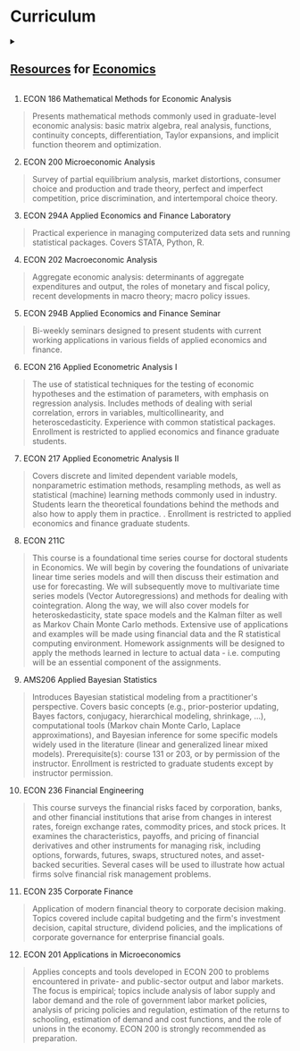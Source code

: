 # Curriculum

<details><summary><h2><a href="https://en.wikipedia.org/wiki/Category:Economics">Resources</a> for <a href="https://en.wikipedia.org/wiki/Outline_of_economics">Economics</a></h2></summary>

- [The History of Economic Thought Website](https://www.hetwebsite.net/het/)
- [Research Methods Resources](https://www.youtube.com/@mronkko)
- [Exploring Economics](https://www.exploring-economics.org/en/)
- [Stanford Institute for Economic Policy Research (SIEPR)](https://www.youtube.com/user/SIEPRatStanford)
- [Computation and Economics](https://www.youtube.com/channel/UCFat6uPNM2KnPlm5uDZnwmQ)
- [Mathematical and Quantitative Methods in Economics](https://en.wikipedia.org/wiki/Category:Mathematical_and_quantitative_methods_%28economics%29)

### [People](https://en.wikipedia.org/wiki/List_of_economists)
- [J Doyne Farmer](http://www.doynefarmer.com/about-me)
- [Victor Yakovenko](http://physics.umd.edu/~yakovenk/econophysics/)
- [Judea Pearl](http://bayes.cs.ucla.edu/jp_home.html)
- [Matheus Grasselli](https://ms.mcmaster.ca/~grasselli/)
- [Amartya Sen](https://www.econlib.org/library/Enc/bios/Sen.html)
- [Robert Solow](https://en.wikipedia.org/wiki/Robert_Solow)
- [Paul Samuelson](https://en.wikipedia.org/wiki/Paul_Samuelson)
- [Yanis Varoufakis](https://www.yanisvaroufakis.eu/)
- [Nicholas Economides](http://neconomides.stern.nyu.edu/networks/)
- [Dan Friedman](https://leeps.ucsc.edu/people/details/dan-friedman)
- [Hal Varian](http://people.ischool.berkeley.edu/~hal/people/hal/papers.html)
- [Omer Tamu](http://tamuz.caltech.edu/)
- [Adam Wierman](http://users.cms.caltech.edu/~adamw/)
- [Elchanan Mossel](http://math.mit.edu/~elmos/)
- [Raj Chetty](http://www.rajchetty.com/)
- [Susan Athey](https://athey.people.stanford.edu/research)
- [Matthew O. Jackson](https://web.stanford.edu/~jacksonm/papersarticles.html)
- [Angus Deaton](https://scholar.princeton.edu/deaton/publications)
- [Joseph Stiglitz](https://www8.gsb.columbia.edu/faculty/jstiglitz/)
- [Steven Pressman](https://en.wikipedia.org/wiki/Steven_Pressman_(economist))
- [Matthew Baron](https://www.johnson.cornell.edu/faculty-research/faculty/mdb327/)
- [Thomas Sargent](http://www.tomsargent.com/)
- [Sanjeev Goyal](http://www.econ.cam.ac.uk/people/faculty/sg472)
- [Paul Romer](https://paulromer.net/)
- [James Heckman](https://heckmanequation.org/)
- [Christopher Sims](http://www.princeton.edu/~sims/)
- [Kenneth Arrow](https://fsi.stanford.edu/people/kenneth_j_arrow/)
- [Bill Mitchell](http://www.billmitchell.org/)
- [Christopher Knittle](http://knittel.world/)
- [Jonas Peters](http://web.math.ku.dk/~peters/)
- [Markus K. Bunnermeier](https://scholar.princeton.edu/markus/classes)
- [Owen Zidar](https://scholar.princeton.edu/zidar/classes/)
- [Wei Kang](https://weikang9009.github.io/)
- [Leigh Tesfatsion](http://www2.econ.iastate.edu/tesfatsi/)
- [Oliver Hart](https://scholar.harvard.edu/hart/home)
- [Paul Milgrom](https://milgrom.people.stanford.edu/)
- [Steven Keen](https://en.wikipedia.org/wiki/Steve_Keen)
- [Art Owen](http://statweb.stanford.edu/~owen/)
- [Benjamin Golub](http://bengolub.net/)
- [Lars Vilhuber](https://www.vilhuber.com/lars/)
- [Reihnard Selten](https://en.wikipedia.org/wiki/Reinhard_Selten)
- [Hyman Minsky](https://en.wikipedia.org/wiki/Hyman_Minsky)
- [Talcott Parsons](https://en.wikipedia.org/wiki/Talcott_Parsons)
- [Robert Hodrick](https://en.wikipedia.org/wiki/Robert_J._Hodrick)
- [Joshua Angrist](https://economics.mit.edu/faculty/angrist)
- [David Card](https://davidcard.berkeley.edu/)
- [Guido Imbens](https://www.gsb.stanford.edu/faculty-research/faculty/guido-w-imbens)
- [John Cochrane](https://johnhcochrane.blogspot.com/)
- [Drew Fudenberg](https://economics.mit.edu/faculty/drewf)
- [Abhijit Banerjee](https://economics.mit.edu/faculty/banerjee)
- [Esther Duflo](https://economics.mit.edu/faculty/eduflo)
- [Michael Kremer](https://en.wikipedia.org/wiki/Michael_Kremer)
- [Franco Modigliani](https://en.wikipedia.org/wiki/Franco_Modigliani)
- [James Tobin](https://en.wikipedia.org/wiki/James_Tobin)
- [Friedman](https://en.wikipedia.org/wiki/Milton_Friedman)
- [Keynes](https://en.wikipedia.org/wiki/John_Maynard_Keynes)
- [Herbert A. Simon](https://www.cs.cmu.edu/simon/bio.html)
	* [Society](https://herbertsimonsociety.org/)
	* [Website](https://www.hetwebsite.net/het/profiles/simon.htm)
- [Matthew O. Jackson](https://web.stanford.edu/~jacksonm/)
- [Brian Arthur](https://en.wikipedia.org/wiki/W._Brian_Arthur)
- [Jozef Barunik (Networks)](https://barunik.github.io/)
- [Leeat Yariv](https://www.lyariv.com/)
- [Leigh S Tesfatsion](https://faculty.sites.iastate.edu/tesfatsi/)
- [Robert Hanneman](https://faculty.ucr.edu/~hanneman/)

### [Schools of Thought](https://en.wikipedia.org/wiki/Category:Schools_of_economic_thought) and [History of Economic Thought](https://en.wikipedia.org/wiki/Category:History_of_economic_thought)
1. [Mainstream](https://en.wikipedia.org/wiki/Mainstream_economics)
2. [Heterodox Economics](https://en.wikipedia.org/wiki/Heterodox_economics)
3. [Evolutionary Economics](https://en.wikipedia.org/wiki/Evolutionary_economics)
4. [Evolutionary_game_theory](https://en.wikipedia.org/wiki/Evolutionary_game_theory)
5. [Cooperative_game_theory](https://en.wikipedia.org/wiki/Cooperative_game_theory)
6. [Economic_methods](https://en.wikipedia.org/wiki/Category:Economic_methods)
7. [Economic_methodology](https://en.wikipedia.org/wiki/Category:Economic_methodology)
8. [Concepts and Theories](https://en.wikipedia.org/wiki/Category:Economic_theories)
9. [Carnegie School](https://en.wikipedia.org/wiki/Carnegie_School)

#### [Political Economy](https://en.wikipedia.org/wiki/Category:Political_economy)
1. [Ideologies](https://en.wikipedia.org/wiki/Category:Ideologies)
2. [Political Ideologies](https://en.wikipedia.org/wiki/Category:Political_ideologies)
	- [List of Political Ideologies](https://en.wikipedia.org/wiki/List_of_political_ideologies)
	- [Political Systems](https://en.wikipedia.org/wiki/Category:Political_systems)
3. [Political Philosophy](https://en.wikipedia.org/wiki/Category:Political_philosophy)
4. [Political Theories](https://en.wikipedia.org/wiki/Category:Political_theories)
5. [Political Science Theories](https://en.wikipedia.org/wiki/Category:Political_science_theories)
6. [Economic Systems](https://en.wikipedia.org/wiki/Category:Economic_systems)
7. [Economic Ideologies](https://en.wikipedia.org/wiki/Category:Economic_ideologies)

</details>

1. ECON 186 Mathematical Methods for Economic Analysis

> Presents mathematical methods commonly used in graduate-level economic analysis: basic matrix algebra, real analysis, functions, continuity concepts, differentiation, Taylor expansions, and implicit function theorem and optimization.

2. ECON 200 Microeconomic Analysis

> Survey of partial equilibrium analysis, market distortions, consumer choice and production and trade theory, perfect and imperfect competition, price discrimination, and intertemporal choice theory.

3. ECON 294A Applied Economics and Finance Laboratory

> Practical experience in managing computerized data sets and running statistical packages. Covers STATA, Python, R.

4. ECON 202 Macroeconomic Analysis

> Aggregate economic analysis: determinants of aggregate expenditures and output, the roles of monetary and fiscal policy, recent developments in macro theory; macro policy issues.

5. ECON 294B Applied Economics and Finance Seminar

> Bi-weekly seminars designed to present students with current working applications in various fields of applied economics and finance.

6. ECON 216 Applied Econometric Analysis I

> The use of statistical techniques for the testing of economic hypotheses and the estimation of parameters, with emphasis on regression analysis. Includes methods of dealing with serial correlation, errors in variables, multicollinearity, and heteroscedasticity. Experience with common statistical packages. Enrollment is restricted to applied economics and finance graduate students.

7. ECON 217 Applied Econometric Analysis II

> Covers discrete and limited dependent variable models, nonparametric estimation methods, resampling methods, as well as statistical (machine) learning methods commonly used in industry. Students learn the theoretical foundations behind the methods and also how to apply them in practice. . Enrollment is restricted to applied economics and finance graduate students.

8. ECON 211C

> This course is a foundational time series course for doctoral students in Economics. We will begin by covering the foundations of univariate linear time series models and will then discuss their estimation and use for forecasting. We will subsequently move to multivariate time series models (Vector Autoregressions) and methods for dealing with cointegration. Along the way, we will also cover models for heteroskedasticity, state space models and the Kalman filter as well as Markov Chain Monte Carlo methods. Extensive use of applications and examples will be made using financial data and the R statistical computing environment. Homework assignments will be designed to apply the methods learned in lecture to actual data - i.e. computing will be an essential component of the assignments.

9. AMS206 Applied Bayesian Statistics

> Introduces Bayesian statistical modeling from a practitioner's perspective. Covers basic concepts (e.g., prior-posterior updating, Bayes factors, conjugacy, hierarchical modeling, shrinkage, ...), computational tools (Markov chain Monte Carlo, Laplace approximations), and Bayesian inference for some specific models widely used in the literature (linear and generalized linear mixed models). Prerequisite(s): course 131 or 203, or by permission of the instructor. Enrollment is restricted to graduate students except by instructor permission.

10. ECON 236 Financial Engineering

> This course surveys the financial risks faced by corporation, banks, and other financial institutions that arise from changes in interest rates, foreign exchange rates, commodity prices, and stock prices. It examines the characteristics, payoffs, and pricing of financial derivatives and other instruments for managing risk, including options, forwards, futures, swaps, structured notes, and asset-backed securities. Several cases will be used to illustrate how actual firms solve financial risk management problems.

11. ECON 235 Corporate Finance

> Application of modern financial theory to corporate decision making. Topics covered include capital budgeting and the firm's investment decision, capital structure, dividend policies, and the implications of corporate governance for enterprise financial goals.

12. ECON 201 Applications in Microeconomics

> Applies concepts and tools developed in ECON 200 to problems encountered in private- and public-sector output and labor markets. The focus is empirical; topics include analysis of labor supply and labor demand and the role of government labor market policies, analysis of pricing policies and regulation, estimation of the returns to schooling, estimation of demand and cost functions, and the role of unions in the economy. ECON 200 is strongly recommended as preparation.